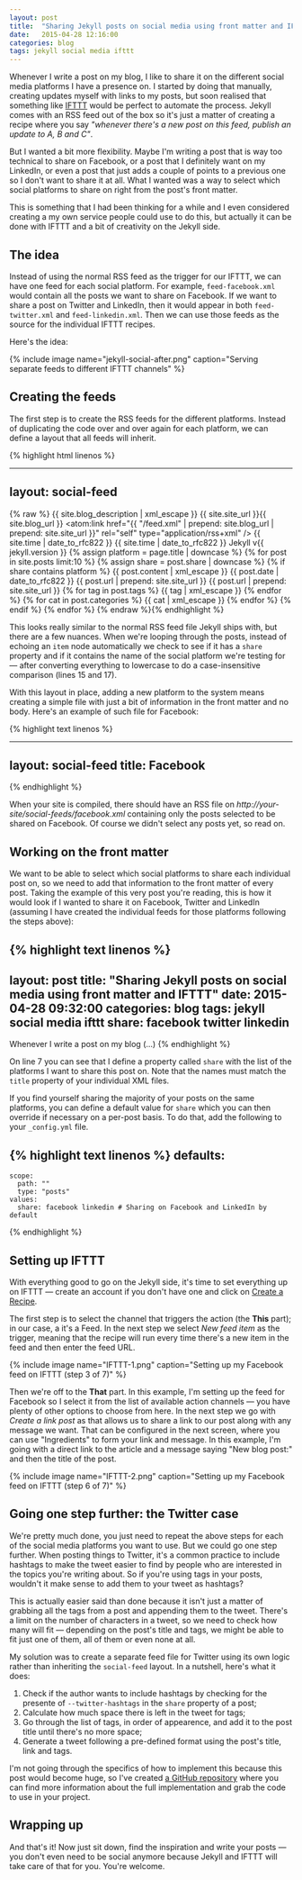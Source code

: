 ```yaml
---
layout: post
title:  "Sharing Jekyll posts on social media using front matter and IFTTT"
date:   2015-04-28 12:16:00
categories: blog
tags: jekyll social media ifttt
---
```

Whenever I write a post on my blog, I like to share it on the different social media platforms I have a presence on. I started by doing that manually, creating updates myself with links to my posts, but soon realised that something like [IFTTT](https://ifttt.com/) would be perfect to automate the process. Jekyll comes with an RSS feed out of the box so it's just a matter of creating a recipe where you say *"whenever there's a new post on this feed, publish an update to A, B and C"*.

But I wanted a bit more flexibility. Maybe I'm writing a post that is way too technical to share on Facebook, or a post that I definitely want on my LinkedIn, or even a post that just adds a couple of points to a previous one so I don't want to share it at all. What I wanted was a way to select which social platforms to share on right from the post's front matter.<!--more-->

This is something that I had been thinking for a while and I even considered creating a my own service people could use to do this, but actually it can be done with IFTTT and a bit of creativity on the Jekyll side.

## The idea
Instead of using the normal RSS feed as the trigger for our IFTTT, we can have one feed for each social platform. For example, `feed-facebook.xml` would contain all the posts we want to share on Facebook. If we want to share a post on Twitter and LinkedIn, then it would appear in both `feed-twitter.xml` and `feed-linkedin.xml`. Then we can use those feeds as the source for the individual IFTTT recipes. 

Here's the idea:

{% include image name="jekyll-social-after.png" caption="Serving separate feeds to different IFTTT channels" %}

## Creating the feeds
The first step is to create the RSS feeds for the different platforms. Instead of duplicating the code over and over again for each platform, we can define a layout that all feeds will inherit.

{% highlight html linenos %}
<!-- _layouts/social-feed.xml -->
---
layout: social-feed
---
{% raw %}<?xml version="1.0" encoding="UTF-8"?>
<rss version="2.0" xmlns:atom="http://www.w3.org/2005/Atom">
  <channel>
    <title>{{ site.blog_title | xml_escape }}</title>
    <description>{{ site.blog_description | xml_escape }}</description>
    <link>{{ site.site_url }}{{ site.blog_url }}</link>
    <atom:link href="{{ "/feed.xml" | prepend: site.blog_url | prepend: site.site_url }}" rel="self" type="application/rss+xml" />
    <pubDate>{{ site.time | date_to_rfc822 }}</pubDate>
    <lastBuildDate>{{ site.time | date_to_rfc822 }}</lastBuildDate>
    <generator>Jekyll v{{ jekyll.version }}</generator>
    {% assign platform = page.title | downcase %}
    {% for post in site.posts limit:10 %}
        {% assign share = post.share | downcase %}
        {% if share contains platform %}
        <item>
            <title>{{ post.title | xml_escape }}</title>
            <description>{{ post.content | xml_escape }}</description>
            <pubDate>{{ post.date | date_to_rfc822 }}</pubDate>
            <link>{{ post.url | prepend: site.site_url }}</link>
            <guid isPermaLink="true">{{ post.url | prepend: site.site_url }}</guid>
            {% for tag in post.tags %}
            <category>{{ tag | xml_escape }}</category>
            {% endfor %}
            {% for cat in post.categories %}
            <category>{{ cat | xml_escape }}</category>
            {% endfor %}
        </item>
        {% endif %}
    {% endfor %}
  </channel>
</rss>
{% endraw %}{% endhighlight %}

This looks really similar to the normal RSS feed file Jekyll ships with, but there are a few nuances. When we're looping through the posts, instead of echoing an `item` node automatically we check to see if it has a `share` property and if it contains the name of the social platform we're testing for — after converting everything to lowercase to do a case-insensitive comparison (lines 15 and 17).

With this layout in place, adding a new platform to the system means creating a simple file with just a bit of information in the front matter and no body. Here's an example of such file for Facebook:

{% highlight text linenos %}
<!-- social-feeds/facebook.xml -->
---
layout: social-feed
title: Facebook
---
{% endhighlight %}

When your site is compiled, there should have an RSS file on *http://your-site/social-feeds/facebook.xml* containing only the posts selected to be shared on Facebook. Of course we didn't select any posts yet, so read on.

## Working on the front matter
We want to be able to select which social platforms to share each individual post on, so we need to add that information to the front matter of every post. Taking the example of this very post you're reading, this is how it would look if I wanted to share it on Facebook, Twitter and LinkedIn (assuming I have created the individual feeds for those platforms following the steps above):

{% highlight text linenos %}
---
layout: post
title:  "Sharing Jekyll posts on social media using front matter and IFTTT"
date:   2015-04-28 09:32:00
categories: blog
tags: jekyll social media ifttt
share: facebook twitter linkedin
---
Whenever I write a post on my blog (...)
{% endhighlight %}

On line 7 you can see that I define a property called `share` with the list of the platforms I want to share this post on. Note that the names must match the `title` property of your individual XML files.

If you find yourself sharing the majority of your posts on the same platforms, you can define a default value for `share` which you can then override if necessary on a per-post basis. To do that, add the following to your `_config.yml` file.

{% highlight text linenos %}
defaults:
  -
    scope:
      path: ""
      type: "posts"
    values:
      share: facebook linkedin # Sharing on Facebook and LinkedIn by default
{% endhighlight %}

## Setting up IFTTT
With everything good to go on the Jekyll side, it's time to set everything up on IFTTT — create an account if you don't have one and click on [Create a Recipe](https://ifttt.com/myrecipes/personal/new). 

The first step is to select the channel that triggers the action (the **This** part); in our case, a it's a Feed.
In the next step we select *New feed item* as the trigger, meaning that the recipe will run every time there's a new item in the feed and then enter the feed URL.

{% include image name="IFTTT-1.png" caption="Setting up my Facebook feed on IFTTT (step 3 of 7)" %}

Then we're off to the **That** part. In this example, I'm setting up the feed for Facebook so I select it from the list of available action channels — you have plenty of other options to choose from here. In the next step we go with *Create a link post* as that allows us to share a link to our post along with any message we want. That can be configured in the next screen, where you can use "Ingredients" to form your link and message. In this example, I'm going with a direct link to the article and a message saying "New blog post:" and then the title of the post.

{% include image name="IFTTT-2.png" caption="Setting up my Facebook feed on IFTTT (step 6 of 7)" %}

## Going one step further: the Twitter case
We're pretty much done, you just need to repeat the above steps for each of the social media platforms you want to use. But we could go one step further. When posting things to Twitter, it's a common practice to include hashtags to make the tweet easier to find by people who are interested in the topics you're writing about. So if you're using tags in your posts, wouldn't it make sense to add them to your tweet as hashtags?

This is actually easier said than done because it isn't just a matter of grabbing all the tags from a post and appending them to the tweet. There's a limit on the number of characters in a tweet, so we need to check how many will fit — depending on the post's title and tags, we might be able to fit just one of them, all of them or even none at all.

My solution was to create a separate feed file for Twitter using its own logic rather than inheriting the `social-feed` layout. In a nutshell, here's what it does:

1. Check if the author wants to include hashtags by checking for the presente of `--twitter-hashtags` in the `share` property of a post;
2. Calculate how much space there is left in the tweet for tags;
3. Go through the list of tags, in order of appearence, and add it to the post title until there's no more space;
4. Generate a tweet following a pre-defined format using the post's title, link and tags.

I'm not going through the specifics of how to implement this because this post would become huge, so I've created [a GitHub repository](https://github.com/eduardoboucas/jekyll-social) where you can find more information about the full implementation and grab the code to use in your project.

## Wrapping up
And that's it! Now just sit down, find the inspiration and write your posts — you don't even need to be social anymore because Jekyll and IFTTT will take care of that for you. You're welcome.<!--tomb-->